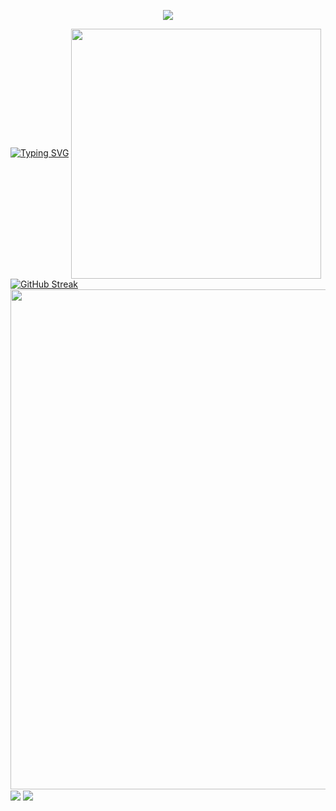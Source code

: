 
<p align="center">
<img src="https://capsule-render.vercel.app/api?type=waving&color=timeGradient&height=300&&section=header&text={ciallo!}&fontSize=90&fontAlign=50&fontAlignY=30&desc={I am Croute233❤}&descAlign=50&descSize=30&descAlignY=60&animation=twinkling" />
</p>
<a href="https://git.io/typing-svg"><img src="https://readme-typing-svg.demolab.com?font=Fira+Code&weight=500&pause=1000&color=F791DF&center=%E9%94%99%E8%AF%AF%E7%9A%84&vCenter=%E9%94%99%E8%AF%AF%E7%9A%84&repeat=%E7%9C%9F%E5%AE%9E%E7%9A%84&random=%E9%94%99%E8%AF%AF%E7%9A%84&width=435&lines=%E2%9D%A4Welcome+to+my+Github+profile+page%E2%9D%A4" alt="Typing SVG" /></a>
<img align="center" width="400" src="https://github-readme-stats.vercel.app/api?username={Croute233}&theme=transparent&include_all_commits=true&show_icons=true&hide_border=true" />
<a href="https://git.io/streak-stats"><img src="https://streak-stats.demolab.com?user=Croute233&hide_border=%E9%94%99%E8%AF%AF%E7%9A%84&mode=weekly" alt="GitHub Streak" /></a>
<img width="800" src="https://github-readme-activity-graph.vercel.app/graph?username={Croute233}&theme=github-compact&hide_border=true&area=true" />
<img align="center" src="https://github-readme-stats.vercel.app/api/wakatime?username={Croute233}&theme=transparent&hide_border=true&layout=compact&langs_count=22" />
<img align="center" src="https://github-readme-stats.vercel.app/api/top-langs/?username={Croute233}&theme=transparent&hide_border=true&layout=donut-vertical&langs_count=6" />
